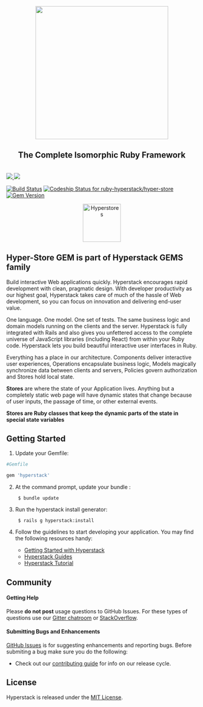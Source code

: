 <div class="githubhyperstackheader">

<p align="center">

<a href="http://ruby-hyperstack.io/" alt="Hyperstack" title="Hyperstack">
<img width="350px" src="http://ruby-hyperstack.io/images/hyperstack-github-logo.png">
</a>

</p>

<h2 align="center">The Complete Isomorphic Ruby Framework</h2>

<br>

<a href="http://ruby-hyperstack.io/" alt="Hyperstack" title="Hyperstack">
<img src="http://ruby-hyperstack.io/images/githubhyperstackbadge.png">
</a>

<a href="https://gitter.im/ruby-hyperstack/chat" alt="Gitter chat" title="Gitter chat">
<img src="http://ruby-hyperstack.io/images/githubgitterbadge.png">
</a>

[![Build Status](https://travis-ci.org/ruby-hyperstack/hyper-store.svg?branch=master)](https://travis-ci.org/ruby-hyperstack/hyper-store)
[![Codeship Status for ruby-hyperstack/hyper-store](https://app.codeship.com/projects/4454c560-d4ea-0134-7c96-362b4886dd22/status?branch=master)](https://app.codeship.com/projects/202301)
[![Gem Version](https://badge.fury.io/rb/hyper-store.svg)](https://badge.fury.io/rb/hyper-store)

<p align="center">
<img src="http://ruby-hyperstack.io/images/HyperStores.png" width="100" alt="Hyperstores">
</p>

</div>

## Hyper-Store GEM is part of Hyperstack GEMS family

Build interactive Web applications quickly. Hyperstack encourages rapid development with clean, pragmatic design. With developer productivity as our highest goal, Hyperstack takes care of much of the hassle of Web development, so you can focus on innovation and delivering end-user value.

One language. One model. One set of tests. The same business logic and domain models running on the clients and the server. Hyperstack is fully integrated with Rails and also gives you unfettered access to the complete universe of JavaScript libraries (including React) from within your Ruby code. Hyperstack lets you build beautiful interactive user interfaces in Ruby.

Everything has a place in our architecture. Components deliver interactive user experiences, Operations encapsulate business logic, Models magically synchronize data between clients and servers, Policies govern authorization and Stores hold local state. 

**Stores** are where the state of your Application lives. Anything but a completely static web page will have dynamic states that change because of user inputs, the passage of time, or other external events.

**Stores are Ruby classes that keep the dynamic parts of the state in special state variables**

## Getting Started

1. Update your Gemfile:
        
```ruby
#Gemfile

gem 'hyperstack'
```

2. At the command prompt, update your bundle :

        $ bundle update

3. Run the hyperstack install generator:

        $ rails g hyperstack:install

4. Follow the guidelines to start developing your application. You may find
   the following resources handy:
    * [Getting Started with Hyperstack](http://ruby-hyperstack.io/start/components/)
    * [Hyperstack Guides](http://ruby-hyperstack.io/docs/architecture)
    * [Hyperstack Tutorial](http://ruby-hyperstack.io/tutorials)

## Community

#### Getting Help
Please **do not post** usage questions to GitHub Issues. For these types of questions use our [Gitter chatroom](https://gitter.im/ruby-hyperstack/chat) or [StackOverflow](http://stackoverflow.com/questions/tagged/hyperstack).

#### Submitting Bugs and Enhancements
[GitHub Issues](https://github.com/ruby-hyperstack/hyperstack/issues) is for suggesting enhancements and reporting bugs. Before submiting a bug make sure you do the following:
* Check out our [contributing guide](https://github.com/ruby-hyperstack/hyperstack/blob/master/CONTRIBUTING.md) for info on our release cycle.

## License

Hyperstack is released under the [MIT License](http://www.opensource.org/licenses/MIT).
